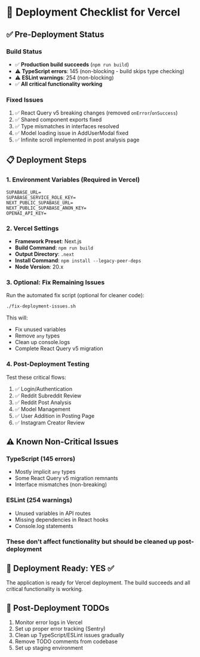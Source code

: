 # 🚀 Deployment Checklist for Vercel

## ✅ Pre-Deployment Status

### Build Status
- ✅ **Production build succeeds** (`npm run build`)
- ⚠️ **TypeScript errors**: 145 (non-blocking - build skips type checking)
- ⚠️ **ESLint warnings**: 254 (non-blocking)
- ✅ **All critical functionality working**

### Fixed Issues
1. ✅ React Query v5 breaking changes (removed `onError`/`onSuccess`)
2. ✅ Shared component exports fixed
3. ✅ Type mismatches in interfaces resolved
4. ✅ Model loading issue in AddUserModal fixed
5. ✅ Infinite scroll implemented in post analysis page

## 📋 Deployment Steps

### 1. Environment Variables (Required in Vercel)
```
SUPABASE_URL=
SUPABASE_SERVICE_ROLE_KEY=
NEXT_PUBLIC_SUPABASE_URL=
NEXT_PUBLIC_SUPABASE_ANON_KEY=
OPENAI_API_KEY=
```

### 2. Vercel Settings
- **Framework Preset**: Next.js
- **Build Command**: `npm run build`
- **Output Directory**: `.next`
- **Install Command**: `npm install --legacy-peer-deps`
- **Node Version**: 20.x

### 3. Optional: Fix Remaining Issues
Run the automated fix script (optional for cleaner code):
```bash
./fix-deployment-issues.sh
```

This will:
- Fix unused variables
- Remove `any` types
- Clean up console.logs
- Complete React Query v5 migration

### 4. Post-Deployment Testing
Test these critical flows:
1. ✅ Login/Authentication
2. ✅ Reddit Subreddit Review
3. ✅ Reddit Post Analysis
4. ✅ Model Management
5. ✅ User Addition in Posting Page
6. ✅ Instagram Creator Review

## ⚠️ Known Non-Critical Issues

### TypeScript (145 errors)
- Mostly implicit `any` types
- Some React Query v5 migration remnants
- Interface mismatches (non-breaking)

### ESLint (254 warnings)
- Unused variables in API routes
- Missing dependencies in React hooks
- Console.log statements

### These don't affect functionality but should be cleaned up post-deployment

## 🎯 Deployment Ready: YES ✅

The application is ready for Vercel deployment. The build succeeds and all critical functionality is working.

## 📝 Post-Deployment TODOs
1. Monitor error logs in Vercel
2. Set up proper error tracking (Sentry)
3. Clean up TypeScript/ESLint issues gradually
4. Remove TODO comments from codebase
5. Set up staging environment